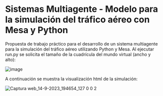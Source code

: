 # Sistemas Multiagente - Modelo para la simulación del tráfico aéreo con Mesa y Python

Propuesta de trabajo práctico para el desarrollo de un sistema multiagente para la simulación del tráfico aéreo utilizando Python y Mesa.
Al ejecutar run.py se solicita el tamaño de la cuadrícula del mundo virtual (ancho y alto):

![image](https://github.com/fgomezflores/SMA_trafico_aereo/assets/122975434/051bac0b-34c9-4ee0-a38d-2498df19787e)

A continuación se muestra la visualización html de la simulación:

![Captura web_14-9-2023_194654_127 0 0 2](https://github.com/fgomezflores/SMA_trafico_aereo/assets/122975434/59b4b27a-773c-446e-b662-7059f400ba82)



